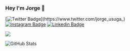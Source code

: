 ### Hey I'm Jorge 👋
[![Twitter Badge](https://img.shields.io/badge/-Jorge_usuga-blue?style=flat&logo=Twitter&logoColor=white&link=https://www.twitter.com/jorge_usuga_)](https://www.twitter.com/jorge_usuga_)
[![Instagram Badge](https://img.shields.io/badge/-@Jorge_usuga-purple?style=flat&logo=instagram&logoColor=white&link=https://instagram.com/jlim_slam/)](https://instagram.com/_jorge_usuga)
[![Linkedin Badge](https://img.shields.io/badge/-Jorge_usuga-blue?style=flat&logo=Linkedin&logoColor=white&link=https://www.linkedin.com/in/jusuga/)](https://www.linkedin.com/in/jusuga/)


![](https://komarev.com/ghpvc/?username=atsugula)
<!--
**TheGeorgeZ/TheGeorgeZ** is a ✨ _special_ ✨ repository because its `README.md` (this file) appears on your GitHub profile.

Here are some ideas to get you started:

- 🔭 I’m currently working on ...
- 🌱 I’m currently learning ...
- 👯 I’m looking to collaborate on ...
- 🤔 I’m looking for help with ...
- 💬 Ask me about ...
- 📫 How to reach me: ...
- 😄 Pronouns: ...
- ⚡ Fun fact: ...
-->
![GitHub Stats](https://github-readme-stats.vercel.app/api?username=atsugula&show_icons=true&theme=gotham)
